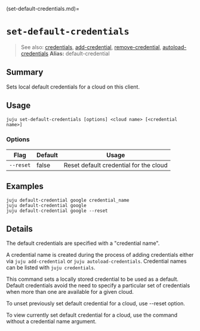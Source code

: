 (set-default-credentials.md)=
# `set-default-credentials`
> See also: [credentials](#credentials), [add-credential](#add-credential), [remove-credential](#remove-credential), [autoload-credentials](#autoload-credentials)
**Alias:** default-credential

## Summary
Sets local default credentials for a cloud on this client.

## Usage
```juju set-default-credentials [options] <cloud name> [<credential name>]```

### Options
| Flag | Default | Usage |
| --- | --- | --- |
| `--reset` | false | Reset default credential for the cloud |

## Examples

    juju default-credential google credential_name
    juju default-credential google
    juju default-credential google --reset


## Details
The default credentials are specified with a "credential name". 

A credential name is created during the process of adding credentials either 
via `juju add-credential` or `juju autoload-credentials`. 
Credential names can be listed with `juju credentials`.

This command sets a locally stored credential to be used as a default.
Default credentials avoid the need to specify a particular set of 
credentials when more than one are available for a given cloud.

To unset previously set default credential for a cloud, use --reset option.

To view currently set default credential for a cloud, use the command
without a credential name argument.